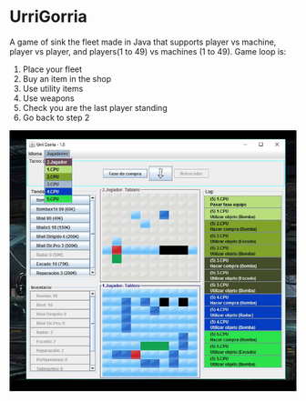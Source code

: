 # UrriGorria
A game of sink the fleet made in Java that supports player vs machine, player vs player, and players(1 to 49) vs machines (1 to 49).
Game loop is:
1. Place your fleet
2. Buy an item in the shop
3. Use utility items
4. Use weapons
5. Check you are the last player standing
6. Go back to step 2 

![Screenshot of a game against multiple machines](/screenshot.png?raw=true "Screenshot of a game against multiple machines")
